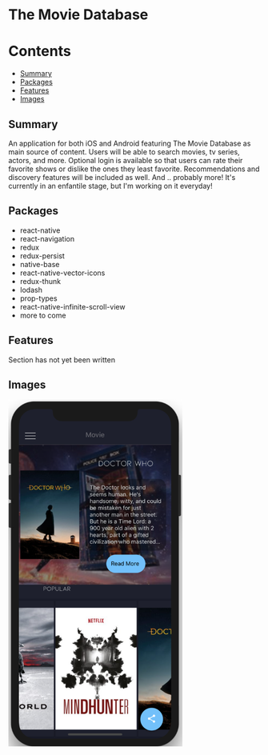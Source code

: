 # The Movie Database


# Contents
- [Summary](#summary) <br>
- [Packages](#packages)<br>
- [Features](#features)<br>
- [Images](#images)<br>

## Summary

An application for both iOS and Android featuring The Movie Database as main source of content. Users will be able to search movies, tv series, actors, and more. Optional login is available so that users can rate their favorite shows or dislike the ones they least favorite. Recommendations and discovery features will be included as well. And .. probably more! It's currently in an enfantile stage, but I'm working on it everyday!

## Packages
- react-native
- react-navigation
- redux
- redux-persist
- native-base
- react-native-vector-icons
- redux-thunk
- lodash
- prop-types
- react-native-infinite-scroll-view
- more to come


## Features

Section has not yet been written


## Images

 <img src="/images/Main.png" height='694' width='348'/>
